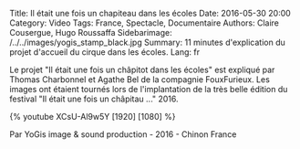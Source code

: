 Title: Il était une fois un chapiteau dans les écoles
Date: 2016-05-30 20:00
Category: Video
Tags: France, Spectacle, Documentaire
Authors: Claire Cousergue, Hugo Roussaffa
Sidebarimage: /../../images/yogis_stamp_black.jpg
Summary: 11 minutes d'explication du projet d'accueil du cirque dans les écoles.
Lang: fr

Le projet "Il était une fois un châpitot dans les écoles" est expliqué par Thomas Charbonnel et Agathe Bel de la compagnie FouxFurieux. Les images ont étaient tournés lors de l'implantation de la très belle édition du festival "Il était une fois un châpitau ..." 2016.

{% youtube XCsU-Al9w5Y [1920] [1080] %}

Par YoGis image & sound production - 2016 - Chinon France